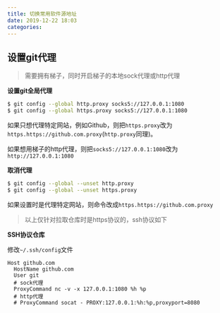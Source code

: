 ```yaml
---
title: 切换常用软件源地址
date: 2019-12-22 18:03
categories:
---
```


## 设置git代理

> 需要拥有梯子，同时开启梯子的本地sock代理或http代理

**设置git全局代理**

```bash
$ git config --global http.proxy socks5://127.0.0.1:1080
$ git config --global https.proxy socks5://127.0.0.1:1080
```

如果只想代理特定网站，例如Github，则把`https.proxy`改为`https.https://github.com.proxy`(`http.proxy`同理)。

如果想用梯子的http代理，则把`socks5://127.0.0.1:1080`改为`http://127.0.0.1:1080`

**取消代理**

```bash
$ git config --global --unset http.proxy
$ git config --global --unset https.proxy
```

如果设置时是代理特定网站，则命令改成`https.https://github.com.proxy`

> 以上仅针对拉取仓库时是https协议的，ssh协议如下

**SSH协议仓库**

修改`~/.ssh/config`文件

```
Host github.com
  HostName github.com
  User git
  # sock代理
  ProxyCommand nc -v -x 127.0.0.1:1080 %h %p
  # http代理
  # ProxyCommand socat - PROXY:127.0.0.1:%h:%p,proxyport=8080
```